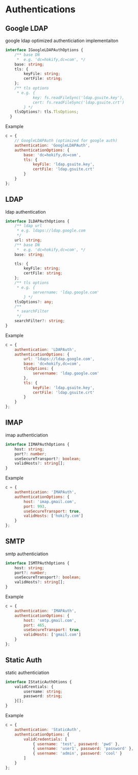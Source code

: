 # Authentications

## Google LDAP

google ldap optimized authenticiation implementaiton

```typescript
interface IGoogleLDAPAuthOptions {
    /** base DN
     *  e.g. 'dc=hokify,dc=com', */
    base: string;
    tls: {
        keyFile: string;
        certFile: string;
    };
    /** tls options
     * e.g. {
            key: fs.readFileSync('ldap.gsuite.key'),
            cert: fs.readFileSync('ldap.gsuite.crt')
        } */
    tlsOptions?: tls.TlsOptions;
  }
```

Example

```js
c = {
	// GoogleLDAPAuth (optimized for google auth)
	authentication: 'GoogleLDAPAuth',
	authenticationOptions: {
		base: 'dc=hokify,dc=com',
		tls: {
            keyFile: 'ldap.gsuite.key',
            certFile: 'ldap.gsuite.crt'
        }
	}
};
```

## LDAP

ldap authentication

```typescript
interface ILDAPAuthOptions {
	/** ldap url
	 * e.g. ldaps://ldap.google.com
	 */
	url: string;
	/** base DN
	 *  e.g. 'dc=hokify,dc=com', */
	base: string;

	tls: {
		keyFile: string;
		certFile: string;
	};
	/** tls options
	 * e.g. {
			servername: 'ldap.google.com'
		} */
	tlsOptions?: any;
	/**
	 * searchFilter
	 */
	searchFilter?: string;
}
```

Example

```js
c = {
	authentication: 'LDAPAuth',
	authenticationOptions: {
		url: 'ldaps://ldap.google.com',
		base: 'dc=hokify,dc=com',
        tlsOptions: {
            servername: 'ldap.google.com'
        },
        tls: {
            keyFile: 'ldap.gsuite.key',
            certFile: 'ldap.gsuite.crt'
        }
	}
};
```

## IMAP

imap authenticiation

```typescript
interface IIMAPAuthOptions {
	host: string;
	port?: number;
	useSecureTransport?: boolean;
	validHosts?: string[];
}
```

Example

```js
c = {
	authentication: 'IMAPAuth',
	authenticationOptions: {
		host: 'imap.gmail.com',
		port: 993,
		useSecureTransport: true,
		validHosts: ['hokify.com']
	}
};
```

## SMTP

smtp authenticiation

```typescript
interface ISMTPAuthOptions {
	host: string;
	port?: number;
	useSecureTransport?: boolean;
	validHosts?: string[];
}
```

Example

```js
c = {
	authentication: 'IMAPAuth',
	authenticationOptions: {
		host: 'smtp.gmail.com',
		port: 465,
		useSecureTransport: true,
		validHosts: ['gmail.com']
	}
};
```

## Static Auth

static authenticiation

```typescript
interface IStaticAuthOtions {
	validCrentials: {
		username: string;
		password: string;
	}[];
}
```

Example

```js
c = {
	authentication: 'StaticAuth',
	authenticationOptions: {
		validCredentials: [
			{ username: 'test', password: 'pwd' },
			{ username: 'user1', password: 'password' },
			{ username: 'admin', password: 'cool' }
		]
	}
};
```
